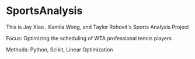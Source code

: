 # SportsAnalysis
This is Jay Xiao , Kamila Wong, and Taylor Rohovit's Sports Analysis Project

Focus: Optimizing the scheduling of WTA professional tennis players

Methods: Python, Scikit, Linear Optimization
